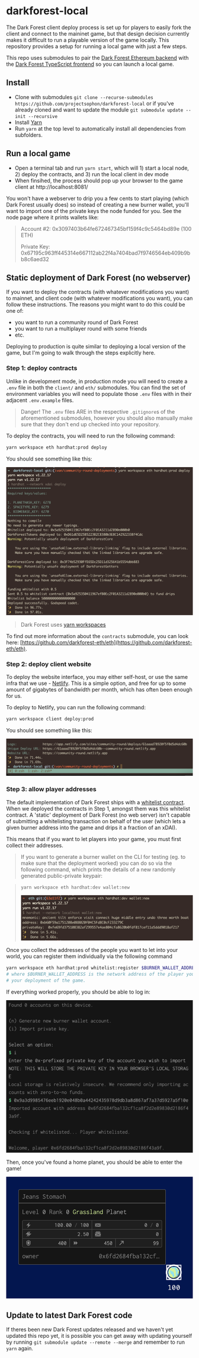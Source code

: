 # darkforest-local

The Dark Forest client deploy process is set up for players to easily fork the client and connect to
the maininet game, but that design decision currently makes it difficult to run a playable version
of the game locally. This repository provides a setup for running a local game with just a few
steps.

This repo uses submodules to pair the [Dark Forest Ethereum
backend](https://github.com/darkforest-eth/eth) with the [Dark Forest TypeScript
frontend](https://github.com/darkforest-eth/client) so you can launch a local game.

## Install

- Clone with submodules `git clone --recurse-submodules https://github.com/projectsophon/darkforest-local` or if you've already cloned and want to update
  the module `git submodule update --init --recursive`
- Install [Yarn](https://classic.yarnpkg.com/en/docs/install)
- Run `yarn` at the top level to automatically install all dependencies from subfolders.

## Run a local game

- Open a terminal tab and run `yarn start`, which will 1) start a local node, 2) deploy the contracts, and 3) run the local client in dev mode
- When finsihed, the process should pop up your browser to the game client at http://localhost:8081/

You won't have a webserver to drip you a few cents to start playing (which Dark Forest usually does)
so instead of creating a new burner wallet, you'll want to import one of the private keys the node
funded for you. See the node page where it prints wallets like:

> Account #2: 0x3097403b64fe672467345bf159f4c9c5464bd89e (100 ETH)
>
> Private Key: 0x67195c963ff445314e667112ab22f4a7404bad7f9746564eb409b9bb8c6aed32

## Static deployment of Dark Forest (no webserver)

If you want to deploy the contracts (with whatever modifications you want) to mainnet, and client
code (with whatever modifications you want), you can follow these instructions. The reasons you
might want to do this could be one of:

- you want to run a community round of Dark Forest
- you want to run a multiplayer round with some friends
- etc.

Deploying to production is quite similar to deploying a local version of the game, but I'm going to
walk through the steps explicitly here.

### Step 1: deploy contracts

Unlike in development mode, in production mode you will need to create a `.env` file in both the
`client/` and `eth/` submodules. You can find the set of environment variables you will need to
populate those `.env` files with in their adjacent `.env.example` files.

> Danger! The `.env` files ARE in the respective `.gitignore`s of the aforementioned submodules,
> however you should also manually make sure that they don't end up checked into your repository.

To deploy the contracts, you will need to run the following command:

```bash
yarn workspace eth hardhat:prod deploy
```

You should see something like this:

![yarn workspace eth hardhat:prod deploy](img/hardhat_prod_deploy.png)

> Dark Forest uses [yarn workspaces](https://yarnpkg.com/features/workspaces)

To find out more information about the `contracts` submodule, you can look here:
[https://github.com/darkforest-eth/eth](https://github.com/darkforest-eth/eth).

### Step 2: deploy client website

To deploy the website interface, you may either self-host, or use the same infra that we use -
[Netlify](https://www.netlify.com/). This is a simple option, and free for up to some amount of
gigabytes of bandwidth per month, which has often been enough for us.

To deploy to Netlify, you can run the following command:

```bash
yarn workspace client deploy:prod
```

You should see something like this:

![yarn workspace eth hardhat:prod deploy](img/netlify_prod_deploy.png)

### Step 3: allow player addresses

The default implementation of Dark Forest ships with a [whitelist
contract](https://github.com/darkforest-eth/eth/blob/master/contracts/Whitelist.sol). When we
deployed the contracts in Step 1, amongst them was this whitelist contract. A 'static' deployment of
Dark Forest (no web server) isn't capable of submitting a whitelisting transaction on behalf of the
user (which lets a given burner address into the game and drips it a fraction of an xDAI).

This means that if you want to let players into your game, you must first collect their
addresses.

> If you want to generate a burner wallet on the CLI for testing (eg. to make sure that the deployment
> worked) you can do so via the following command, which prints the details of a new randomly
> generated public-private keypair:

> ```bash
> yarn workspace eth hardhat:dev wallet:new
> ```
>
> ![yarn workspace eth hardhat:dev wallet:new](img/new_key.png)

Once you collect the addresses of the people you want to let into your world, you can register them
individually via the following command

```bash
yarn workspace eth hardhat:prod whitelist:register $BURNER_WALLET_ADDRESS
# where $BURNER_WALLET_ADDRESS is the network address of the player you want to allow to play in
# your deployment of the game.
```

If everything worked properly, you should be able to log in:

![log in](img/log_in.png)

Then, once you've found a home planet, you should be able to enter the game!

![enter game](img/enter_game.png)

## Update to latest Dark Forest code

If theres been new Dark Forest updates released and we haven't yet updated this repo yet, it is
possible you can get away with updating yourself by running `git submodule update --remote --merge`
and remember to run `yarn` again.
